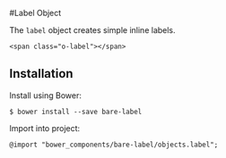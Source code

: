 #Label Object

The `label` object creates simple inline labels.

	<span class="o-label"></span>

## Installation

Install using Bower:

	$ bower install --save bare-label

Import into project:

	@import "bower_components/bare-label/objects.label";


